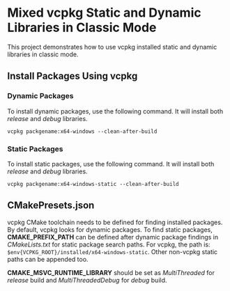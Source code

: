 # Mixed vcpkg Static and Dynamic Libraries in Classic Mode

This project demonstrates how to use vcpkg installed static and dynamic libraries in classic mode.

## Install Packages Using vcpkg

### Dynamic Packages

To install dynamic packages, use the following command. It will install both *release* and *debug*
libraries.

`vcpkg packgename:x64-windows --clean-after-build`


### Static Packages

To install static packages, use the following command. It will install both *release* and *debug*
libraries.

`vcpkg packgename:x64-windows-static --clean-after-build`


## CMakePresets.json

vcpkg CMake toolchain needs to be defined for finding installed packages. By default, vcpkg looks
for dynamic packages. To find static packages, **CMAKE_PREFIX_PATH** can be defined after dynamic
package findings in *CMakeLists.txt* for static package search paths. For vcpkg, the path is:
`$env{VCPKG_ROOT}/installed/x64-windows-static`. Other non-vcpkg static paths can be appended too.

**CMAKE_MSVC_RUNTIME_LIBRARY** should be set as *MultiThreaded* for *release* build and
*MultiThreadedDebug* for *debug* build.

